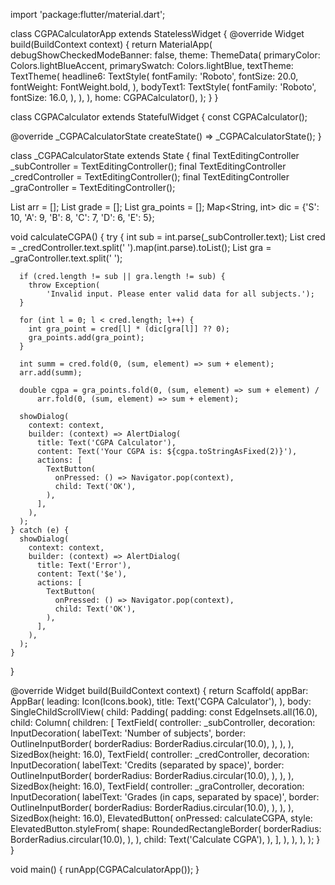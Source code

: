 import 'package:flutter/material.dart';

class CGPACalculatorApp extends StatelessWidget {
  @override
  Widget build(BuildContext context) {
    return MaterialApp(
      debugShowCheckedModeBanner: false,
      theme: ThemeData(
        primaryColor: Colors.lightBlueAccent,
        primarySwatch: Colors.lightBlue,
        textTheme: TextTheme(
          headline6: TextStyle(
            fontFamily: 'Roboto',
            fontSize: 20.0,
            fontWeight: FontWeight.bold,
          ),
          bodyText1: TextStyle(
            fontFamily: 'Roboto',
            fontSize: 16.0,
          ),
        ),
      ),
      home: CGPACalculator(),
    );
  }
}

class CGPACalculator extends StatefulWidget {
  const CGPACalculator();

  @override
  _CGPACalculatorState createState() => _CGPACalculatorState();
}

class _CGPACalculatorState extends State<CGPACalculator> {
  final TextEditingController _subController = TextEditingController();
  final TextEditingController _credController = TextEditingController();
  final TextEditingController _graController = TextEditingController();

  List<int> arr = [];
  List<int> grade = [];
  List<int> gra_points = [];
  Map<String, int> dic = {'S': 10, 'A': 9, 'B': 8, 'C': 7, 'D': 6, 'E': 5};

  void calculateCGPA() {
    try {
      int sub = int.parse(_subController.text);
      List<int> cred = _credController.text.split(' ').map(int.parse).toList();
      List<String> gra = _graController.text.split(' ');

      if (cred.length != sub || gra.length != sub) {
        throw Exception(
            'Invalid input. Please enter valid data for all subjects.');
      }

      for (int l = 0; l < cred.length; l++) {
        int gra_point = cred[l] * (dic[gra[l]] ?? 0);
        gra_points.add(gra_point);
      }

      int summ = cred.fold(0, (sum, element) => sum + element);
      arr.add(summ);

      double cgpa = gra_points.fold(0, (sum, element) => sum + element) /
          arr.fold(0, (sum, element) => sum + element);

      showDialog(
        context: context,
        builder: (context) => AlertDialog(
          title: Text('CGPA Calculator'),
          content: Text('Your CGPA is: ${cgpa.toStringAsFixed(2)}'),
          actions: [
            TextButton(
              onPressed: () => Navigator.pop(context),
              child: Text('OK'),
            ),
          ],
        ),
      );
    } catch (e) {
      showDialog(
        context: context,
        builder: (context) => AlertDialog(
          title: Text('Error'),
          content: Text('$e'),
          actions: [
            TextButton(
              onPressed: () => Navigator.pop(context),
              child: Text('OK'),
            ),
          ],
        ),
      );
    }
  }

  @override
  Widget build(BuildContext context) {
    return Scaffold(
      appBar: AppBar(
        leading: Icon(Icons.book),
        title: Text('CGPA Calculator'),
      ),
      body: SingleChildScrollView(
        child: Padding(
          padding: const EdgeInsets.all(16.0),
          child: Column(
            children: [
              TextField(
                controller: _subController,
                decoration: InputDecoration(
                  labelText: 'Number of subjects',
                  border: OutlineInputBorder(
                    borderRadius: BorderRadius.circular(10.0),
                  ),
                ),
              ),
              SizedBox(height: 16.0),
              TextField(
                controller: _credController,
                decoration: InputDecoration(
                  labelText: 'Credits (separated by space)',
                  border: OutlineInputBorder(
                    borderRadius: BorderRadius.circular(10.0),
                  ),
                ),
              ),
              SizedBox(height: 16.0),
              TextField(
                controller: _graController,
                decoration: InputDecoration(
                  labelText: 'Grades (in caps, separated by space)',
                  border: OutlineInputBorder(
                    borderRadius: BorderRadius.circular(10.0),
                  ),
                ),
              ),
              SizedBox(height: 16.0),
              ElevatedButton(
                onPressed: calculateCGPA,
                style: ElevatedButton.styleFrom(
                  shape: RoundedRectangleBorder(
                    borderRadius: BorderRadius.circular(10.0),
                  ),
                ),
                child: Text('Calculate CGPA'),
              ),
            ],
          ),
        ),
      ),
    );
  }
}

void main() {
  runApp(CGPACalculatorApp());
}
